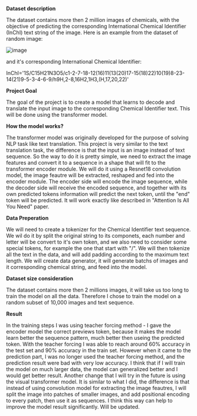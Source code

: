 **Dataset description**

The dataset contains more then 2 million images of chemicals, with the objective of predicting the corresponding International Chemical Identifier (InChI) text string of the image.
Here is an example from the dataset of random image:

![image](https://user-images.githubusercontent.com/71300410/121773308-d040e400-cb83-11eb-9d4f-ed08e4031a8a.png)

and it's corresponding International Chemical Identifier:

InChI='1S/C15H21N3O5/c1-2-7-18-12(16)11(13(20)17-15(18)22)10(19)8-23-14(21)9-5-3-4-6-9/h9H,2-8,16H2,1H3,(H,17,20,22)'


**Project Goal**

The goal of the project is to create a model that learns to decode and translate the input image to the corresponding Chemical Identifier text. This will be done using the transformer model.

**How the model works?**

The transformer model was originally developed for the purpose of solving NLP task like text translation. This project is very similar to the text translation task, the difference is that the input is an image instead of text sequence. So the way to do it is pretty simple, we need to extract the image features and convert it to a sequence in a shape that will fit to the transformer encoder module. We will do it using a Resnet18 convolution model, the image feautre will be extracted, reshaped and fed into the  encoder module. 
The encoder side will encode the image sequence, while the decoder side will receive the encoded sequence, and together with its own predicted tokens information will predict the next token, until the "end" token will be predicted. It will work exactly like described in "Attention Is All You Need" paper. 
  
  
**Data Preperation**
  
 We will need to create a tokenizer for the Chemical Identifier text sequence. We wil do it by split the original string to its componets, each number and letter will be convert to it's own token, and we also need to consider some special tokens, for example the one that start with "/". We will then tokenize all the text in the data, and will add padding according to the maximum text length.
We will create data generator, it will generate batchs of images and it corresponding chemical string, and feed into the model.
  
  
 **Dataset size consideration**
  
  The dataset contains more then 2 millions images, it will take us too long to train the model on all the data. Therefore I chose to train the model on a random subset of 10,000 images and text sequence. 
  
  
**Result**
  
 In the training steps I was using teacher forcing method - I gave the encoder model the correct previews token, because it makes the model learn better the sequence pattern, much better then useing the predicted token. With the teacher forcing I was able to reach around 60% accuracy in the test set and 90% accuracy in the train set.
However when it came to the prediction part, I was no longer used the teacher forcing method, and the prediction result were bad with very low accuracy. 
I think that if I will train the model on much larger data, the model can generalized better and I would get better result. 
Another change that I will try in the future is using the visual transformer model. It is similar to what I did, the difference is that instead of using convolution model for extracting the image feautres, I will split the image into patches of smaller images, and add positional encoding to every patch, then use it as sequences. I think this way can help to improve the model result significantly. 
Will be updated.
  

